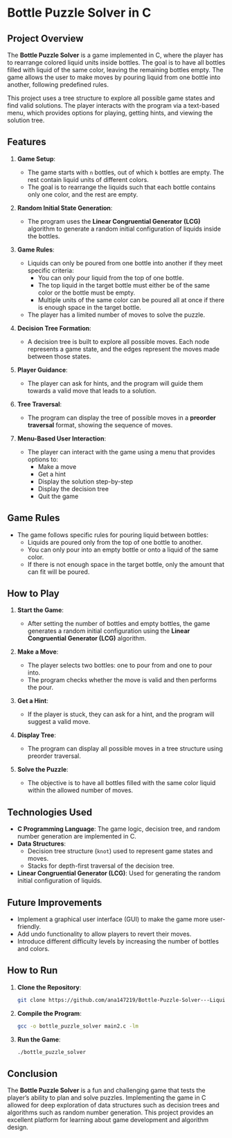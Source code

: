 # Bottle Puzzle Solver in C

## Project Overview

The **Bottle Puzzle Solver** is a game implemented in C, where the player has to rearrange colored liquid units inside bottles. The goal is to have all bottles filled with liquid of the same color, leaving the remaining bottles empty. The game allows the user to make moves by pouring liquid from one bottle into another, following predefined rules.

This project uses a tree structure to explore all possible game states and find valid solutions. The player interacts with the program via a text-based menu, which provides options for playing, getting hints, and viewing the solution tree.

## Features

1. **Game Setup**: 
   - The game starts with `n` bottles, out of which `k` bottles are empty. The rest contain liquid units of different colors.
   - The goal is to rearrange the liquids such that each bottle contains only one color, and the rest are empty.

2. **Random Initial State Generation**:
   - The program uses the **Linear Congruential Generator (LCG)** algorithm to generate a random initial configuration of liquids inside the bottles.

3. **Game Rules**:
   - Liquids can only be poured from one bottle into another if they meet specific criteria:
     - You can only pour liquid from the top of one bottle.
     - The top liquid in the target bottle must either be of the same color or the bottle must be empty.
     - Multiple units of the same color can be poured all at once if there is enough space in the target bottle.
   - The player has a limited number of moves to solve the puzzle.

4. **Decision Tree Formation**:
   - A decision tree is built to explore all possible moves. Each node represents a game state, and the edges represent the moves made between those states.

5. **Player Guidance**:
   - The player can ask for hints, and the program will guide them towards a valid move that leads to a solution.

6. **Tree Traversal**:
   - The program can display the tree of possible moves in a **preorder traversal** format, showing the sequence of moves.

7. **Menu-Based User Interaction**:
   - The player can interact with the game using a menu that provides options to:
     - Make a move
     - Get a hint
     - Display the solution step-by-step
     - Display the decision tree
     - Quit the game

## Game Rules

- The game follows specific rules for pouring liquid between bottles:
  - Liquids are poured only from the top of one bottle to another.
  - You can only pour into an empty bottle or onto a liquid of the same color.
  - If there is not enough space in the target bottle, only the amount that can fit will be poured.
  
## How to Play

1. **Start the Game**: 
   - After setting the number of bottles and empty bottles, the game generates a random initial configuration using the **Linear Congruential Generator (LCG)** algorithm.
   
2. **Make a Move**:
   - The player selects two bottles: one to pour from and one to pour into.
   - The program checks whether the move is valid and then performs the pour.

3. **Get a Hint**:
   - If the player is stuck, they can ask for a hint, and the program will suggest a valid move.

4. **Display Tree**:
   - The program can display all possible moves in a tree structure using preorder traversal.

5. **Solve the Puzzle**:
   - The objective is to have all bottles filled with the same color liquid within the allowed number of moves.

## Technologies Used

- **C Programming Language**: The game logic, decision tree, and random number generation are implemented in C.
- **Data Structures**: 
  - Decision tree structure (`knot`) used to represent game states and moves.
  - Stacks for depth-first traversal of the decision tree.
- **Linear Congruential Generator (LCG)**: Used for generating the random initial configuration of liquids.

## Future Improvements

- Implement a graphical user interface (GUI) to make the game more user-friendly.
- Add undo functionality to allow players to revert their moves.
- Introduce different difficulty levels by increasing the number of bottles and colors.

## How to Run

1. **Clone the Repository**:

    ```bash
    git clone https://github.com/ana147219/Bottle-Puzzle-Solver---Liquid-Sorting-Game.git
    ```

2. **Compile the Program**:

    ```bash
    gcc -o bottle_puzzle_solver main2.c -lm
    ```

3. **Run the Game**:

    ```bash
    ./bottle_puzzle_solver
    ```

## Conclusion

The **Bottle Puzzle Solver** is a fun and challenging game that tests the player’s ability to plan and solve puzzles. Implementing the game in C allowed for deep exploration of data structures such as decision trees and algorithms such as random number generation. This project provides an excellent platform for learning about game development and algorithm design.

